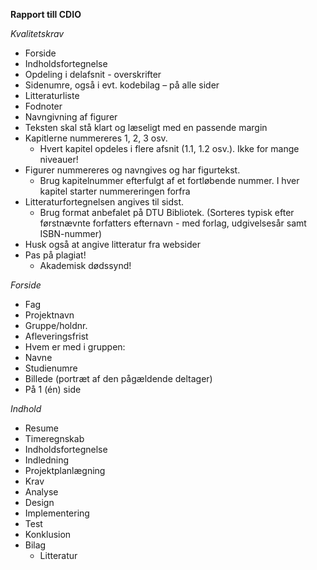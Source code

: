 __Rapport till CDIO__

_Kvalitetskrav_

- Forside
- Indholdsfortegnelse
- Opdeling i delafsnit - overskrifter
- Sidenumre, også i evt. kodebilag – på alle sider
- Litteraturliste
- Fodnoter
- Navngivning af figurer
- Teksten skal stå klart og læseligt med en passende margin
- Kapitlerne nummereres 1, 2, 3 osv.
    - Hvert kapitel opdeles i flere afsnit (1.1, 1.2 osv.). Ikke for mange niveauer!
- Figurer nummereres og navngives og har figurtekst.
    - Brug kapitelnummer efterfulgt af et fortløbende nummer. I hver kapitel starter nummereringen forfra
- Litteraturfortegnelsen angives til sidst.
    - Brug format anbefalet på DTU Bibliotek. (Sorteres typisk efter førstnævnte forfatters efternavn - med forlag, udgivelsesår samt ISBN-nummer)
- Husk også at angive litteratur fra websider
- Pas på plagiat!
    - Akademisk dødssynd!

_Forside_

- Fag
- Projektnavn
- Gruppe/holdnr.
- Afleveringsfrist
- Hvem er med i gruppen:
- Navne
- Studienumre
- Billede (portræt af den pågældende deltager)
- På 1 (én) side

_Indhold_

- Resume
- Timeregnskab
- Indholdsfortegnelse
- Indledning
- Projektplanlægning
- Krav
- Analyse
- Design
- Implementering
- Test
- Konklusion
- Bilag
    - Litteratur